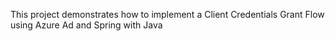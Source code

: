 This project demonstrates how to implement a Client Credentials Grant Flow using Azure Ad and Spring with Java
